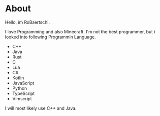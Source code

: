 # About

Hello, im RoBaertschi.

I love Programming and also Minecraft. I'm not the best programmer, but i looked into following Programmin Language.

- C++
- Java
- Rust
- C
- Lua
- C#
- Kotlin
- JavaScript
- Python
- TypeScript
- Vimscript

I will most likely use C++ and Java.
